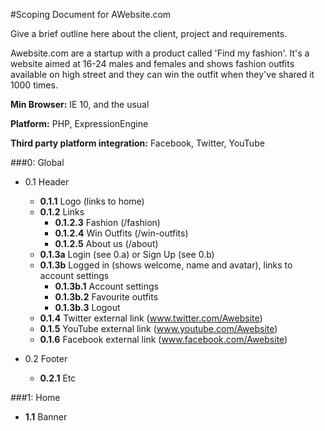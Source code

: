 #Scoping Document for AWebsite.com

Give a brief outline here about the client, project and requirements.

Awebsite.com are a startup with a product called 'Find my fashion'.
It's a website aimed at 16-24 males and females and shows fashion outfits available on high street and they can win the outfit when they've shared it 1000 times.

**Min Browser:** IE 10, and the usual

**Platform:** PHP, ExpressionEngine

**Third party platform integration:** Facebook, Twitter, YouTube

###0: Global
- 0.1 Header
  - **0.1.1** Logo (links to home)
  - **0.1.2** Links
    - **0.1.2.3** Fashion (/fashion)
    - **0.1.2.4** Win Outfits (/win-outfits)
    - **0.1.2.5** About us (/about)
  - **0.1.3a** Login (see 0.a) or Sign Up (see 0.b)
  - **0.1.3b** Logged in (shows welcome, name and avatar), links to account settings
    - **0.1.3b.1** Account settings
    - **0.1.3b.2** Favourite outfits
    - **0.1.3b.3** Logout
  - **0.1.4** Twitter external link (www.twitter.com/Awebsite) 
  - **0.1.5** YouTube external link (www.youtube.com/Awebsite)
  - **0.1.6** Facebook external link (www.facebook.com/Awebsite)

- 0.2 Footer
  - **0.2.1** Etc
      
      
###1: Home
- **1.1** Banner
